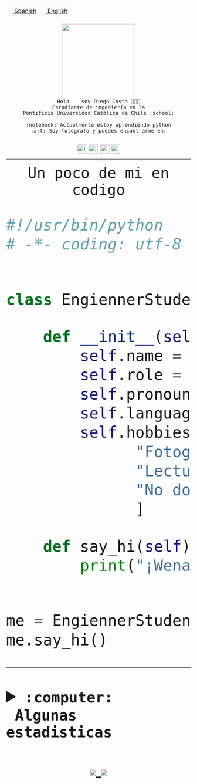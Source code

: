 <table border="0"  align="right">
 <tr><td><a href="README.md"><img src="https://upload.wikimedia.org/wikipedia/commons/thumb/8/89/Bandera_de_Espa%C3%B1a.svg/1200px-Bandera_de_Espa%C3%B1a.svg.png" height="10"> Spanish</a></td>
 <td><a href="README.en.md"><img src="https://upload.wikimedia.org/wikipedia/commons/a/a4/Flag_of_the_United_States.svg" height="10"> English</a></td></tr>
</table><br><br><br>


<p align="center">
  <img src="https://github.com/diegocostares/diegocostares/blob/main/Images/aaa2.gif?raw=true" width="200px">
  <br><samp>
    Hola <img src="https://media.giphy.com/media/hvRJCLFzcasrR4ia7z/giphy.gif" width="16px"> soy Diego Costa 👨🏻‍💻<br>
    Estudiante de ingeniería en la <br>
    Pontificia Universidad Católica de Chile :school:<br>
  <br>
    :notebook: Actualmente estoy aprendiendo python <br>
    :art: Soy fotografo y puedes encontrarme en: <br>
  <br></samp>
  
</p>

<p align="center">
   <a href="https://instagram.com/diegocosta_no" target="blank">
    <img 
    align="center" src="https://cdn.jsdelivr.net/npm/simple-icons@3.0.1/icons/instagram.svg" alt="instagram" height="25px" width="25px" />
  </a>
  <a style="border: 3px solid; color: white;"href="https://t.me/diegocosta_no" target="blank">
  <img
  align="center" alt="Telegram" width="25px" src="https://icons-for-free.com/iconfiles/png/512/Telegram-1324888767380505522.png" />
</a>
<a href="https://api.whatsapp.com/send?phone=56971897835&text=Hola!" target="blank">
  <img
  align="center" alt="wtsp" width="25px" src="https://img.icons8.com/pastel-glyph/2x/whatsapp--v2.png" />
</a>
<a href="https://www.linkedin.com/in/diego-costa-786249213/" target="blank">
  <img
  align="center" alt="wtsp" width="25px" src="https://img.icons8.com/metro/452/linkedin.png" />
</a>

  </a>
</p>

---


<p align="center"><font size="25"><samp>Un poco de mi en codigo</samp></front></p>


```python
#!/usr/bin/python
# -*- coding: utf-8 -*-


class EngiennerStudent:

    def __init__(self):
        self.name = "Diego Costa"
        self.role = "Estudiante"
        self.pronouns = "he/him"
        self.language_spoken = ["es_CL", "en_US"]
        self.hobbies = [
              "Fotografia",
              "Lectura",
              "No dormir",
              ]

    def say_hi(self):
        print("¡Wena mundo!")


me = EngiennerStudent()
me.say_hi()
```
---
<details>
  <summary><b><samp>:computer: &nbsp;Algunas estadisticas</samp></b></summary>
  <br/></p>

<!--START_SECTION:waka-->
**Soy nocturno 🦉** 

```text
🌞 Mañana     0 commits      ░░░░░░░░░░░░░░░░░░░░░░░░░   0.0% 
🌆 Día        73 commits     █████████░░░░░░░░░░░░░░░░   35.96% 
🌃 Tarde      60 commits     ███████░░░░░░░░░░░░░░░░░░   29.56% 
🌙 Noche      70 commits     ████████░░░░░░░░░░░░░░░░░   34.48%

```
📅 **Soy más productivo los Miércoles** 

```text
Lunes        1 commits      ░░░░░░░░░░░░░░░░░░░░░░░░░   0.49% 
Martes       5 commits      ░░░░░░░░░░░░░░░░░░░░░░░░░   2.46% 
Miércoles    87 commits     ██████████░░░░░░░░░░░░░░░   42.86% 
Jueves       20 commits     ██░░░░░░░░░░░░░░░░░░░░░░░   9.85% 
Viernes      9 commits      █░░░░░░░░░░░░░░░░░░░░░░░░   4.43% 
Sábado       61 commits     ███████░░░░░░░░░░░░░░░░░░   30.05% 
Domingo      20 commits     ██░░░░░░░░░░░░░░░░░░░░░░░   9.85%

```


📊 **Esta semana me dediqué a** 

```text
🐱‍💻 Proyectos: 
diegocostares-iic2233-2022 hrs 27 mins       █████████████████████░░░░   86.36% 
AS3                      11 mins             █░░░░░░░░░░░░░░░░░░░░░░░░   6.51% 
contenidos               6 mins              █░░░░░░░░░░░░░░░░░░░░░░░░   3.93% 
Entrega orga FINAL       4 mins              ░░░░░░░░░░░░░░░░░░░░░░░░░   2.45% 
papa                     1 min               ░░░░░░░░░░░░░░░░░░░░░░░░░   0.74%

```


 Last Updated on 28/11/2021
<!--END_SECTION:waka-->
  
  

 <p align="center"> <img src="https://github-readme-stats.vercel.app/api?username=diegocostares&show_icons=true&theme=ayu-mirage" alt="abhisheknaiidu" /></p>
 
</details>

<p align=center>
  <a href="https://github.com/diegocostares">
    <img src="https://badges.pufler.dev/visits/diegocostares/diegocostares?style=flat-square&color=black&logo=github">
  </a>
  <a href="https://github.com/diegocostares?tab=repositories">
    <img src="https://badges.pufler.dev/repos/diegocostares?style=flat-square&color=black&logo=github">
  </a>
</p>
